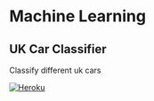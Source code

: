 
# Machine Learning
## UK Car Classifier
Classify different uk cars

[![Heroku](https://www.vectorlogo.zone/logos/heroku/heroku-ar21.svg)]()
